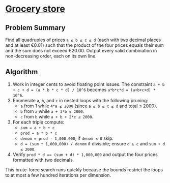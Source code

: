 # [Grocery store](https://www.spoj.com/problems/GROCERY/)

## Problem Summary
Find all quadruples of prices `a ≤ b ≤ c ≤ d` (each with two decimal places and at least €0.01) such that the product of the four prices equals their sum and the sum does not exceed €20.00. Output every valid combination in non-decreasing order, each on its own line.

## Algorithm
1. Work in integer cents to avoid floating point issues. The constraint `a + b + c + d = (a * b * c * d) / 10^6` becomes `a*b*c*d = (a+b+c+d) * 10^6`.
2. Enumerate `a`, `b`, and `c` in nested loops with the following pruning:
   - `a` from 1 while `4*a ≤ 2000` (since `a ≤ b ≤ c ≤ d` and total ≤ 2000).
   - `b` from `a` while `a + 3*b ≤ 2000`.
   - `c` from `b` while `a + b + 2*c ≤ 2000`.
3. For each triple compute:
   - `sum = a + b + c`
   - `prod = a * b * c`
   - `denom = prod - 1,000,000`; if `denom ≤ 0` skip.
   - `d = (sum * 1,000,000) / denom` if divisible; ensure `d ≥ c` and `sum + d ≤ 2000`.
4. Verify `prod * d == (sum + d) * 1,000,000` and output the four prices formatted with two decimals.

This brute-force search runs quickly because the bounds restrict the loops to at most a few hundred iterations per dimension.
